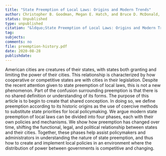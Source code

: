 ```yaml
---
title: "State Preemption of Local Laws: Origins and Modern Trends"
author: Christopher B. Goodman, Megan E. Hatch, and Bruce D. McDonald, III
status: Unpublished
type: unpublished
citation: "&ldquo;State Preemption of Local Laws: Origins and Modern Trends.&ldquo; <em>Perspectives on Public Management & Governance</em>"
tag:
subjects:
comments: no
file: preemption-history.pdf
date: 2020-08-28
publishdate:
---
```


American cities are creatures of their states, with states both granting and limiting the power of their cities. This relationship is characterized by how cooperative or competitive states are with cities in their legislation. Despite the recent attention given to state preemption of local laws, this is not a new phenomenon. Part of the confusion surrounding preemption is that there is no shared definition or understanding of its forms. The purpose of this article is to begin to create that shared conception. In doing so, we define preemption according to its historic origins as the use of coercive methods to substitute state priorities for local policymaking. We argue modern state preemption of local laws can be divided into four phases, each with their own policies and mechanisms. We show how preemption has changed over time, shifting the functional, legal, and political relationship between states and their cities. Together, these phases help assist policymakers and administrators in understanding the nature of state preemption, and thus how to create and implement local policies in an environment where the distribution of power between governments is competitive and changing.
